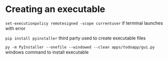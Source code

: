 # Creating an executable
`set-executionpolicy remotesigned -scope currentuser` if terminal launches with error

`pip install pyinstaller` third party used to create executable files

`py -m PyInstaller --onefile --windowed --clean apps/todoapp/gui.py` windows command to install executable